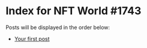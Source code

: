 # Index for NFT World #1743
Posts will be displayed in the order below:

- [Your first post](./001-first.md)

